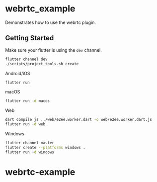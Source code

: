 # webrtc_example

Demonstrates how to use the webrtc plugin.

## Getting Started

Make sure your flutter is using the `dev` channel.

```bash
flutter channel dev
./scripts/project_tools.sh create
```

Android/iOS

```bash
flutter run
```

macOS

```bash
flutter run -d macos
```

Web

```bash
dart compile js ../web/e2ee.worker.dart -o web/e2ee.worker.dart.js
flutter run -d web
```

Windows

```bash
flutter channel master
flutter create --platforms windows .
flutter run -d windows
```

# webrtc-example
